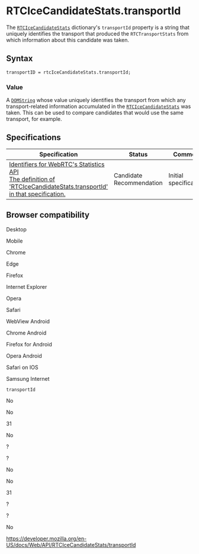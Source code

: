 # RTCIceCandidateStats.transportId

The [`RTCIceCandidateStats`](../rtcicecandidatestats) dictionary's `transportId` property is a string that uniquely identifies the transport that produced the <span class="page-not-created">`RTCTransportStats`</span> from which information about this candidate was taken.

## Syntax

    transportID = rtcIceCandidateStats.transportId;

### Value

A [`DOMString`](../domstring) whose value uniquely identifies the transport from which any transport-related information accumulated in the [`RTCIceCandidateStats`](../rtcicecandidatestats) was taken. This can be used to compare candidates that would use the same transport, for example.

## Specifications

<table><thead><tr class="header"><th>Specification</th><th>Status</th><th>Comment</th></tr></thead><tbody><tr class="odd"><td><a href="https://w3c.github.io/webrtc-stats/#dom-rtcicecandidatestats-transportid">Identifiers for WebRTC's Statistics API<br />
<span class="small">The definition of 'RTCIceCandidateStats.transportId' in that specification.</span></a></td><td><span class="spec-cr">Candidate Recommendation</span></td><td>Initial specification.</td></tr></tbody></table>

## Browser compatibility

Desktop

Mobile

Chrome

Edge

Firefox

Internet Explorer

Opera

Safari

WebView Android

Chrome Android

Firefox for Android

Opera Android

Safari on IOS

Samsung Internet

`transportId`

No

No

31

No

?

?

No

No

31

?

?

No

<a href="https://developer.mozilla.org/en-US/docs/Web/API/RTCIceCandidateStats/transportId" class="_attribution-link">https://developer.mozilla.org/en-US/docs/Web/API/RTCIceCandidateStats/transportId</a>
